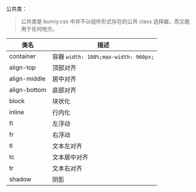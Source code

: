 公共类：

> 公共类是 bunny.css 中并不以组件形式存在的公共 class 选择器，而又能用于任何地方。

| 类名 | 描述 |
| --- | --- |
| container | 容器 `width: 100%;max-width: 960px;`  |
| align-top | 顶部对齐 |
| align-middle | 居中对齐 |
| align-bottom | 底部对齐 |
| block | 块状化 |
| inline | 行内化 |
| fl | 左浮动 |
| fr | 右浮动 |
| tl | 文本左对齐 |
| tc | 文本居中对齐 |
| tr | 文本右对齐 |
| shadow | 阴影 |
